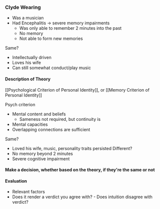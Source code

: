 
### Clyde Wearing

- Was a musician
- Had Encephalitis -> severe memory impairments
	- Was only able to remember 2 minutes into the past
	- No memory
	- Not able to form new memories

Same?
- Intellectually driven
- Loves his wife
- Can still somewhat conduct/play music

#### Description of Theory
[[Psychological Criterion of Personal Identity]], or [[Memory Criterion of Personal Identity]]

Psych criterion 
- Mental content and beliefs
	- Sameness not required, but continuity is
- Mental capacities
- Overlapping connections are sufficient

Same?
- Loved his wife, music, personality traits persisted
Different?
- No memory beyond 2 minutes
- Severe cognitive impairment
#### Make a decision, whether based on the theory, if they're the same or not

#### Evaluation
- Relevant factors
- Does it render a verdict you agree with? - Does intuition disagree with verdict?
